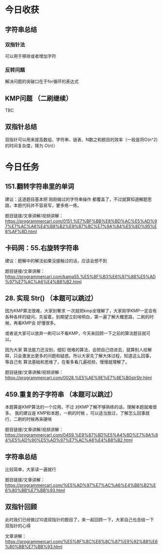 # 今日收获
## 字符串总结
### 双指针法
可以用于移除或者增加字符
### 反转问题
解决问题的突破口在于for循环的表达式
## KMP问题 （二刷继续）
TBC

## 双指针总结
双指针可以用来提高数组、字符串、链表、N数之和题目的效率（一般是将O(n^2)的时间复杂度，降为 $O(n)$）

# 今日任务 
  
## 151.翻转字符串里的单词 

建议：这道题目基本把 刚刚做过的字符串操作 都覆盖了，不过就算知道解题思路，本题代码并不容易写，要多练一练。 

题目链接/文章讲解/视频讲解：https://programmercarl.com/0151.%E7%BF%BB%E8%BD%AC%E5%AD%97%E7%AC%A6%E4%B8%B2%E9%87%8C%E7%9A%84%E5%8D%95%E8%AF%8D.html  

## 卡码网：55.右旋转字符串 

建议：题解中的解法如果没接触过的话，应该会想不到

题目链接/文章讲解：
https://programmercarl.com/kama55.%E5%8F%B3%E6%97%8B%E5%AD%97%E7%AC%A6%E4%B8%B2.html


## 28. 实现 Str()  （本题可以跳过）

因为KMP算法很难，大家别奢求 一次就把kmp全理解了，大家刚学KMP一定会有各种各样的疑问，先留着，别期望立刻啃明白，第一遍了解大概思路，二刷的时候，再看KMP会 好懂很多。

或者说大家可以放弃一刷可以不看KMP，今天来回顾一下之前的算法题目就可以。

因为大家 算法能力还没到，细扣 很难的算法，会把自己绕进去，就算别人给解释，只会激发出更多的问题和疑惑。所以大家先了解大体过程，知道这么回事， 等自己有 算法基础和思维了，在看多看几遍视频，慢慢就理解了。

题目链接/文章讲解/视频讲解：https://programmercarl.com/0028.%E5%AE%9E%E7%8E%B0strStr.html 

## 459.重复的子字符串  （本题可以跳过）

本题算是KMP算法的一个应用，不过 对KMP了解不够熟练的话，理解本题就难很多。 
我的建议是 KMP和本题，一刷的时候 ，可以适当放过，了解怎么回事就行，二刷的时候再来硬啃

题目链接/文章讲解/视频讲解：https://programmercarl.com/0459.%E9%87%8D%E5%A4%8D%E7%9A%84%E5%AD%90%E5%AD%97%E7%AC%A6%E4%B8%B2.html 

## 字符串总结 

比较简单，大家读一遍就行 

题目链接/文章讲解：https://programmercarl.com/%E5%AD%97%E7%AC%A6%E4%B8%B2%E6%80%BB%E7%BB%93.html 

## 双指针回顾 

此时我们已经做过10道双指针的题目了，来一起回顾一下，大家自己也总结一下双指针的心得 

文章讲解：https://programmercarl.com/%E5%8F%8C%E6%8C%87%E9%92%88%E6%80%BB%E7%BB%93.html 
  
